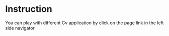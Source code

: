 # Instruction

You can play with different Cv application by click on the page link in the left side navigator